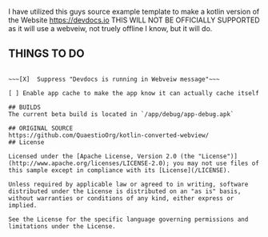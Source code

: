 I have utilized this guys source example template to make a kotlin version of the Website https://devdocs.io
THIS WILL NOT BE OFFICIALLY SUPPORTED as it will use a webveiw, not truely offline I know, but it will do. 

## THINGS TO DO
~~~[X]	Remove annoying Header Bar~~~

~~~[X]	Suppress "Devdocs is running in Webveiw message"~~~

[ ]	Enable app cache to make the app know it can actually cache itself

## BUILDS
The current beta build is located in `/app/debug/app-debug.apk`

## ORIGINAL SOURCE
https://github.com/QuaestioOrg/kotlin-converted-webview/
## License

Licensed under the [Apache License, Version 2.0 (the "License")](http://www.apache.org/licenses/LICENSE-2.0); you may not use files of this sample except in compliance with its [License](/LICENSE).

Unless required by applicable law or agreed to in writing, software distributed under the License is distributed on an "as is" basis, without warranties or conditions of any kind, either express or implied.

See the License for the specific language governing permissions and limitations under the License.
